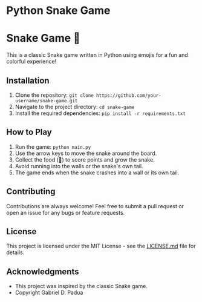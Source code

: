 # Python Snake Game

# Snake Game 🐍

This is a classic Snake game written in Python using emojis for a fun and colorful experience!

## Installation

1. Clone the repository: `git clone https://github.com/your-username/snake-game.git`
2. Navigate to the project directory: `cd snake-game`
3. Install the required dependencies: `pip install -r requirements.txt`

## How to Play

1. Run the game: `python main.py`
2. Use the arrow keys to move the snake around the board.
3. Collect the food (🍎) to score points and grow the snake.
4. Avoid running into the walls or the snake's own tail.
5. The game ends when the snake crashes into a wall or its own tail.


## Contributing

Contributions are always welcome! Feel free to submit a pull request or open an issue for any bugs or feature requests.

## License

This project is licensed under the MIT License - see the [LICENSE.md](LICENSE.md) file for details.

## Acknowledgments

- This project was inspired by the classic Snake game.
- Copyright Gabriel D. Padua





